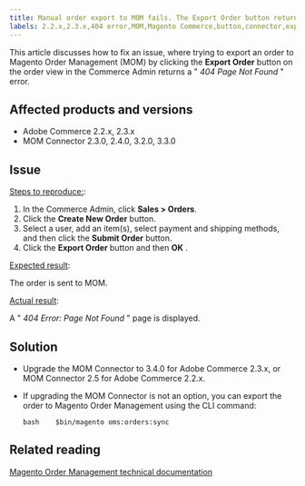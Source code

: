 ```yaml
---
title: Manual order export to MOM fails. The Export Order button returns HTTP 404 error
labels: 2.2.x,2.3.x,404 error,MOM,Magento Commerce,button,connector,export order,how to,Adobe Commerce,on-premises,cloud infrastructure
---
```


This article discusses how to fix an issue, where trying to export an order to Magento Order Management (MOM) by clicking the **Export Order** button on the order view in the Commerce Admin returns a " *404 Page Not Found* " error.

## Affected products and versions

* Adobe Commerce 2.2.x, 2.3.x
* MOM Connector 2.3.0, 2.4.0, 3.2.0, 3.3.0

## Issue

<ins>Steps to reproduce:</ins>:

1. In the Commerce Admin, click **Sales > Orders**.
1. Click the **Create New Order** button.
1. Select a user, add an item(s), select payment and shipping methods, and then click the **Submit Order** button.
1. Click the **Export Order** button and then **OK** .

<ins>Expected result</ins>:

The order is sent to MOM.

<ins>Actual result</ins>:

A " *404 Error: Page Not Found* " page is displayed.

## Solution

* Upgrade the MOM Connector to 3.4.0 for Adobe Commerce 2.3.x, or MOM Connector 2.5 for Adobe Commerce 2.2.x.
* If upgrading the MOM Connector is not an option, you can export the order to Magento Order Management using the CLI command:

   ```bash    $bin/magento oms:orders:sync    ```

## Related reading

 [Magento Order Management technical documentation](https://omsdocs.magento.com/en/)
